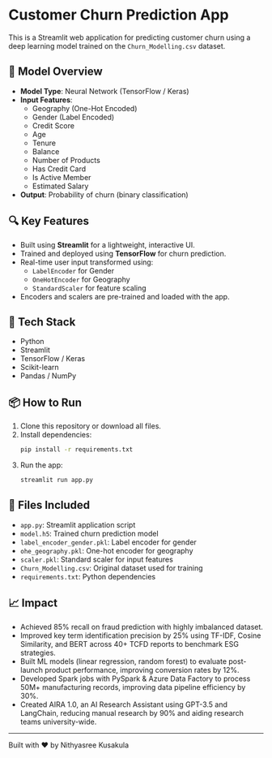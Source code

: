 
# Customer Churn Prediction App

This is a Streamlit web application for predicting customer churn using a deep learning model trained on the `Churn_Modelling.csv` dataset.

## 🧠 Model Overview

- **Model Type**: Neural Network (TensorFlow / Keras)
- **Input Features**:
  - Geography (One-Hot Encoded)
  - Gender (Label Encoded)
  - Credit Score
  - Age
  - Tenure
  - Balance
  - Number of Products
  - Has Credit Card
  - Is Active Member
  - Estimated Salary
- **Output**: Probability of churn (binary classification)

## 🔍 Key Features

- Built using **Streamlit** for a lightweight, interactive UI.
- Trained and deployed using **TensorFlow** for churn prediction.
- Real-time user input transformed using:
  - `LabelEncoder` for Gender
  - `OneHotEncoder` for Geography
  - `StandardScaler` for feature scaling
- Encoders and scalers are pre-trained and loaded with the app.

## 🔧 Tech Stack

- Python
- Streamlit
- TensorFlow / Keras
- Scikit-learn
- Pandas / NumPy

## 📦 How to Run

1. Clone this repository or download all files.
2. Install dependencies:
    ```bash
    pip install -r requirements.txt
    ```
3. Run the app:
    ```bash
    streamlit run app.py
    ```

## 📁 Files Included

- `app.py`: Streamlit application script
- `model.h5`: Trained churn prediction model
- `label_encoder_gender.pkl`: Label encoder for gender
- `ohe_geography.pkl`: One-hot encoder for geography
- `scaler.pkl`: Standard scaler for input features
- `Churn_Modelling.csv`: Original dataset used for training
- `requirements.txt`: Python dependencies

## 📈 Impact

- Achieved 85% recall on fraud prediction with highly imbalanced dataset.
- Improved key term identification precision by 25% using TF-IDF, Cosine Similarity, and BERT across 40+ TCFD reports to benchmark ESG strategies.
- Built ML models (linear regression, random forest) to evaluate post-launch product performance, improving conversion rates by 12%.
- Developed Spark jobs with PySpark & Azure Data Factory to process 50M+ manufacturing records, improving data pipeline efficiency by 30%.
- Created AIRA 1.0, an AI Research Assistant using GPT-3.5 and LangChain, reducing manual research by 90% and aiding research teams university-wide.

---

Built with ❤️ by Nithyasree Kusakula
